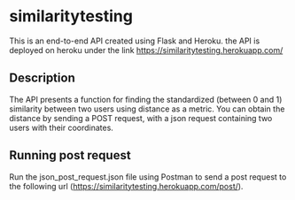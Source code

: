 # similaritytesting

This is an end-to-end API created using Flask and Heroku. 
the API is deployed on heroku under the link https://similaritytesting.herokuapp.com/

## Description
The API presents a function for finding the standardized (between 0 and 1) similarity between two users using distance as a metric.
 You can obtain the distance by sending a POST request, with a json request containing two users with their coordinates.

## Running post request
Run the json_post_request.json file using Postman to send a post request to the following url (https://similaritytesting.herokuapp.com/post/).

